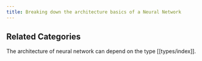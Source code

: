 ```yaml
---
title: Breaking down the architecture basics of a Neural Network
---
```

## Related Categories
The architecture of neural network can depend on the type [[types/index]].